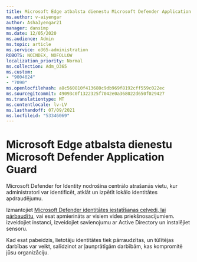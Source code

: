 ```yaml
---
title: Microsoft Edge atbalsta dienestu Microsoft Defender Application Guard
ms.author: v-aiyengar
author: AshaIyengar21
manager: dansimp
ms.date: 12/05/2020
ms.audience: Admin
ms.topic: article
ms.service: o365-administration
ROBOTS: NOINDEX, NOFOLLOW
localization_priority: Normal
ms.collection: Adm_O365
ms.custom:
- "9004024"
- "7090"
ms.openlocfilehash: a8c560810f413680c9db969f8192cff559c022ec
ms.sourcegitcommit: 49093c0f1322325f7042e0a368022d650f029427
ms.translationtype: MT
ms.contentlocale: lv-LV
ms.lasthandoff: 07/09/2021
ms.locfileid: "53346069"
---
```

# <a name="microsoft-edges-support-for-microsoft-defender-application-guard"></a>Microsoft Edge atbalsta dienestu Microsoft Defender Application Guard

Microsoft Defender for Identity nodrošina centrālo atrašanās vietu, kur administratori var identificēt, atklāt un izpētīt lokālo identitātes apdraudējumu. 

Izmantojiet [Microsoft Defender identitātes iestatīšanas ceļvedi, lai pārbaudītu,](https://admin.microsoft.com/AdminPortal/Home?#/modernonboarding/microsoftdefenderforidentitysetupguide) vai esat apmierināts ar visiem vides priekšnosacījumiem. izveidojiet instanci, izveidojiet savienojumu ar Active Directory un instalējiet sensoru. 

Kad esat pabeidzis, lietotāju identitātes tiek pārraudzītas, un tūlītējas darbības var veikt, salīdzinot ar ļaunprātīgām darbībām, kas kompromitē jūsu organizāciju.
